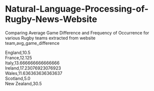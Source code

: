# Natural-Language-Processing-of-Rugby-News-Website
Comparing Average Game Difference and Frequency of Occurrence for various Rugby teams extracted from website <br />
team,avg_game_difference <br />

England,10.5<br />
France,12.125<br />
Italy,13.666666666666666<br />
Ireland,17.23076923076923<br />
Wales,11.636363636363637<br />
Scotland,5.0<br />
New Zealand,30.5<br />

